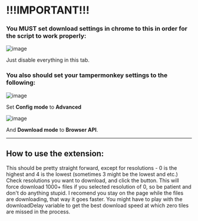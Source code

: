 # !!!IMPORTANT!!!
### You **MUST** set download settings in chrome to this in order for the script to work properly:

![image](https://github.com/user-attachments/assets/ccb2e506-8ee5-469f-9e3e-d19920fd29a5)

Just disable everything in this tab.

### You also should set your tampermonkey settings to the following:
![image](https://github.com/user-attachments/assets/2aa0e135-6c2c-4d2a-8fea-f948691982bb)

Set **Config mode** to **Advanced**

![image](https://github.com/user-attachments/assets/77e19da5-0c53-449c-a3d7-181f423602ac)

And **Download mode** to **Browser API**.

----
## How to use the extension:
This should be pretty straight forward, except for resolutions - 0 is the highest and 4 is the lowest (sometimes 3 might be the lowest and etc.)
Check resolutions you want to download, and click the button. This will force download 1000+ files if you selected resolution of 0, so be patient and don't do anything stupid.
I recomend you stay on the page while the files are downloading, that way it goes faster. You might have to play with the downloadDelay variable to get the best download speed at which zero tiles are missed in the process.
